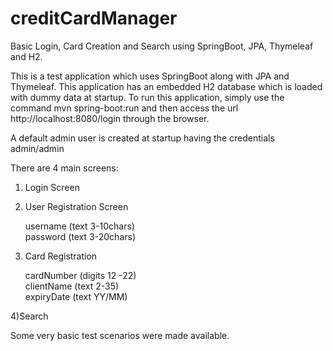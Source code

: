 # creditCardManager
Basic Login, Card Creation and Search using SpringBoot, JPA, Thymeleaf and H2.

This is a test application which uses SpringBoot along with JPA and Thymeleaf. This application has an embedded H2 database which is loaded with dummy data at startup. To run this application, simply use the command mvn spring-boot:run and then access the url http://localhost:8080/login through the browser.

A default admin user is created at startup having the credentials admin/admin

There are 4 main screens:

1) Login Screen

2) User Registration Screen

    username (text 3-10chars)    
    password (text 3-20chars)
    
3) Card Registration

    cardNumber (digits 12 -22)    
    clientName (text 2-35)    
    expiryDate (text YY/MM)
    
4)Search

Some very basic test scenarios were made available.
      


